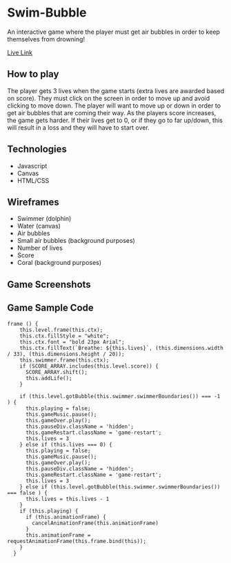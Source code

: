 # Swim-Bubble

An interactive game where the player must get air bubbles in order to keep themselves from drowning!

[Live Link](https://swimbubble.netlify.app/)


## How to play

The player gets 3 lives when the game starts (extra lives are awarded based on score). They must click on the screen in order to move up and avoid clicking to move down. The player will want to move up or down in order to get air bubbles that are coming their way. As the players score increases, the game gets harder. If their lives get to 0, or if they go to far up/down, this will result in a loss and they will have to start over. 

## Technologies 
* Javascript
* Canvas
* HTML/CSS


## Wireframes
* Swimmer (dolphin)
* Water (canvas)
* Air bubbles
* Small air bubbles (background purposes)
* Number of lives
* Score
* Coral (background purposes)


## Game Screenshots



## Game Sample Code 

```
frame () {
    this.level.frame(this.ctx);
    this.ctx.fillStyle = "white";
    this.ctx.font = "bold 23px Arial";
    this.ctx.fillText(`Breathe: ${this.lives}`, (this.dimensions.width / 33), (this.dimensions.height / 20));
    this.swimmer.frame(this.ctx);
    if (SCORE_ARRAY.includes(this.level.score)) {
      SCORE_ARRAY.shift();
      this.addLife();
    } 
    
    if (this.level.gotBubble(this.swimmer.swimmerBoundaries()) === -1 ) {
      this.playing = false;
      this.gameMusic.pause();
      this.gameOver.play();
      this.pauseDiv.className = 'hidden';
      this.gameRestart.className = 'game-restart';
      this.lives = 3
    } else if (this.lives === 0) {
      this.playing = false;
      this.gameMusic.pause();
      this.gameOver.play();
      this.pauseDiv.className = 'hidden';
      this.gameRestart.className = 'game-restart';
      this.lives = 3
    } else if (this.level.gotBubble(this.swimmer.swimmerBoundaries()) === false ) {
      this.lives = this.lives - 1
    }
    if (this.playing) {
      if (this.animationFrame) {
        cancelAnimationFrame(this.animationFrame)
      }
      this.animationFrame = requestAnimationFrame(this.frame.bind(this));  
    }
  }
```


